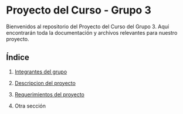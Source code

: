 # Proyecto del Curso - Grupo 3

Bienvenidos al repositorio del Proyecto del Curso del Grupo 3. Aquí encontrarán toda la documentación y archivos relevantes para nuestro proyecto.

## Índice

1. [Integrantes del grupo](Integrantes/integrantes.md)

2. [Descripcion del proyecto](Proyecto\Descripcion.md)

3. [Requerimientos del proyecto](Proyecto\Requerimientos.md)

4. Otra sección